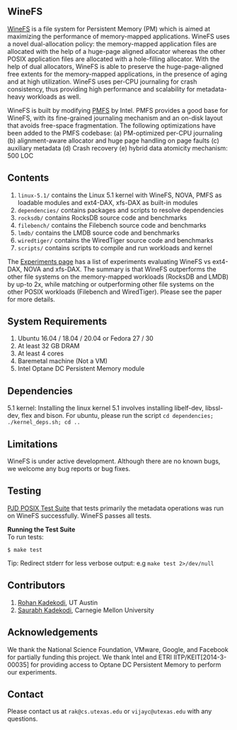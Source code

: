 ## WineFS

[WineFS](https://github.com/rohankadekodi/WineFS) is a file system for Persistent Memory (PM) which is aimed at maximizing the performance of memory-mapped applications. WineFS uses a novel dual-allocation policy: the memory-mapped application files are allocated with the help of a huge-page aligned allocator whereas the other POSIX application files are allocated with a hole-filling allocator. With the help of dual allocators, WineFS is able to preserve the huge-page-aligned free extents for the memory-mapped applications, in the presence of aging and at high utilization. WineFS uses per-CPU journaling for crash consistency, thus providing high performance and scalability for metadata-heavy workloads as well. 

WineFS is built by modifying [PMFS](https://github.com/linux-pmfs/pmfs) by Intel. PMFS provides a good base for WineFS, with its fine-grained journaling mechanism and an on-disk layout that avoids free-space fragmentation. The following optimizations have been added to the PMFS codebase: 
(a) PM-optimized per-CPU journaling
(b) alignment-aware allocator and huge page handling on page faults
(c) auxiliary metadata
(d) Crash recovery
(e) hybrid data atomicity mechanism: 500 LOC

## Contents

1. `linux-5.1/` contains the Linux 5.1 kernel with WineFS, NOVA, PMFS as loadable modules and ext4-DAX, xfs-DAX as built-in modules
2. `dependencies/` contains packages and scripts to resolve dependencies
3. `rocksdb/` contains RocksDB source code and benchmarks
4. `filebench/` contains the Filebench source code and benchmarks
5. `lmdb/` contains the LMDB source code and benchmarks
6. `wiredtiger/` contains the WiredTiger source code and benchmarks
7. `scripts/` contains scripts to compile and run workloads and kernel

The [Experiments page](https://github.com/rohanakadekodi/WineFS/blob/main/experiments.md)
has a list of experiments evaluating WineFS vs ext4-DAX, NOVA and xfs-DAX. The summary is that WineFS outperforms the other file systems on the memory-mapped workloads (RocksDB and LMDB) by up-to 2x, while matching or outperforming other file systems on the other POSIX workloads (Filebench and WiredTiger). Please see the paper for more details.

## System Requirements

1. Ubuntu 16.04 / 18.04 / 20.04 or Fedora 27 / 30
2. At least 32 GB DRAM
3. At least 4 cores
4. Baremetal machine (Not a VM)
5. Intel Optane DC Persistent Memory module

## Dependencies
5.1 kernel: Installing the linux kernel 5.1 involves installing libelf-dev, libssl-dev, flex and bison. For ubuntu, please run the script `cd dependencies; ./kernel_deps.sh; cd ..`

## Limitations
WineFS is under active development. Although there are no known bugs, we welcome any bug reports or bug fixes. 

## Testing
[PJD POSIX Test Suite](https://www.tuxera.com/community/posix-test-suite/) that tests primarily the metadata operations was run on WineFS successfully. WineFS passes all tests. 

**Running the Test Suite**  
To run tests:  
```
$ make test
```
Tip: Redirect stderr for less verbose output: e.g `make test 2>/dev/null`

## Contributors

1. [Rohan Kadekodi](https://github.com/rohankadekodi), UT Austin
2. [Saurabh Kadekodi](https://github.com/saurabhkadekodi), Carnegie Mellon University

## Acknowledgements

We thank the National Science Foundation, VMware, Google, and Facebook for partially funding this project. We thank Intel and ETRI IITP/KEIT[2014-3-00035] for providing access to Optane DC Persistent Memory to perform our experiments.

## Contact

Please contact us at `rak@cs.utexas.edu` or `vijayc@utexas.edu` with any questions.
